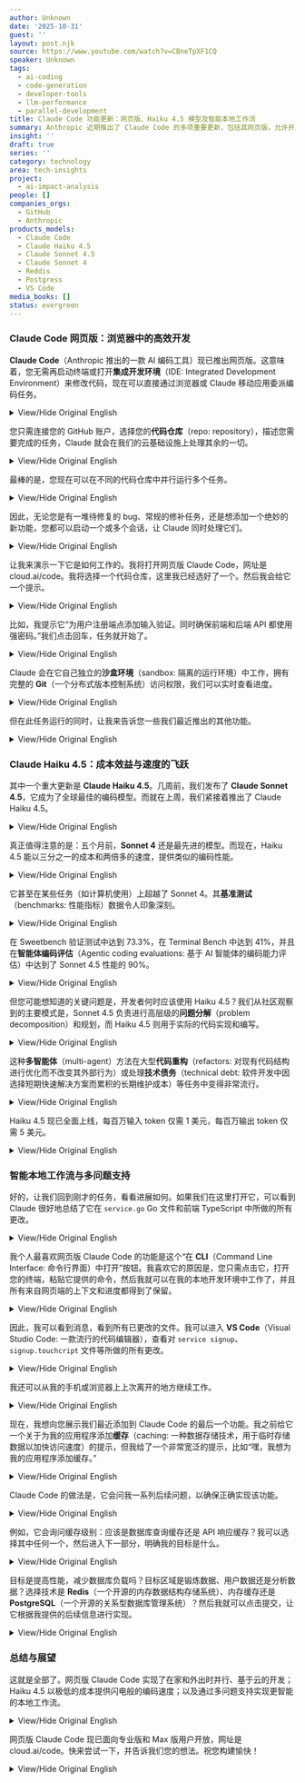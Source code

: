 ```yaml
---
author: Unknown
date: '2025-10-31'
guest: ''
layout: post.njk
source: https://www.youtube.com/watch?v=CBneTpXF1CQ
speaker: Unknown
tags:
  - ai-coding
  - code-generation
  - developer-tools
  - llm-performance
  - parallel-development
title: Claude Code 功能更新：网页版、Haiku 4.5 模型及智能本地工作流
summary: Anthropic 近期推出了 Claude Code 的多项重要更新，包括其网页版，允许开发者直接在浏览器中管理代码任务，并支持并行处理。文章详细介绍了全新的 Claude Haiku 4.5 模型，它以更低的成本和更快的速度提供接近 Sonnet 4.5 的编码性能，并探讨了 Haiku 4.5 与 Sonnet 4.5 在多智能体开发流程中的协同作用。此外，还展示了 Claude Code 如何通过多问题支持优化本地开发工作流，提升开发效率。
insight: ''
draft: true
series: ''
category: technology
area: tech-insights
project:
  - ai-impact-analysis
people: []
companies_orgs:
  - GitHub
  - Anthropic
products_models:
  - Claude Code
  - Claude Haiku 4.5
  - Claude Sonnet 4.5
  - Claude Sonnet 4
  - Reddis
  - Postgress
  - VS Code
media_books: []
status: evergreen
---
```

### Claude Code 网页版：浏览器中的高效开发

**Claude Code**（Anthropic 推出的一款 AI 编码工具）现已推出网页版。这意味着，您无需再启动终端或打开**集成开发环境**（IDE: Integrated Development Environment）来修改代码，现在可以直接通过浏览器或 Claude 移动应用委派编码任务。

<details>
<summary>View/Hide Original English</summary>
<p class="english-text">Clot code is now available on the web. So instead of loading up your terminal or having to open up your IDE anytime you want to make a change, you can now delegate coding tasks directly from your browser or the cloud mobile app.</p>
</details>

您只需连接您的 GitHub 账户，选择您的**代码仓库**（repo: repository），描述您需要完成的任务，Claude 就会在我们的云基础设施上处理其余的一切。

<details>
<summary>View/Hide Original English</summary>
<p class="english-text">You simply connect your GitHub account, you select your repo, describe what you need done, and Claude handles the rest, all running on our cloud infrastructure.</p>
</details>

最棒的是，您现在可以在不同的代码仓库中并行运行多个任务。

<details>
<summary>View/Hide Original English</summary>
<p class="english-text">And the best part is you can now run multiple tasks in parallel across different repositories.</p>
</details>

因此，无论您是有一堆待修复的 bug、常规的修补任务，还是想添加一个绝妙的新功能，您都可以启动一个或多个会话，让 Claude 同时处理它们。

<details>
<summary>View/Hide Original English</summary>
<p class="english-text">So whether you have a bug backlog, routine fixes, or a brilliant new idea or feature you want to add, you can just spin up a session or multiple sessions and let Claude handle them simultaneously.</p>
</details>

让我来演示一下它是如何工作的。我将打开网页版 Claude Code，网址是 cloud.ai/code。我将选择一个代码仓库，这里我已经选好了一个。然后我会给它一个提示。

<details>
<summary>View/Hide Original English</summary>
<p class="english-text">Let me show you how this works. So I'll open up Cloud Code on the web at cloud.ai/code. I'll select a repo. I have a repo already selected here. And then I'll give it a prompt.</p>
</details>

比如，我提示它“为用户注册端点添加输入验证。同时确保前端和后端 API 都使用强密码。”我们点击回车，任务就开始了。

<details>
<summary>View/Hide Original English</summary>
<p class="english-text">Let's say add input validation to the user registration endpoint. Also make sure we're using a strong password on both the front end and backend API. We'll hit enter and we are off to the races.</p>
</details>

Claude 会在它自己独立的**沙盒环境**（sandbox: 隔离的运行环境）中工作，拥有完整的 **Git**（一个分布式版本控制系统）访问权限，我们可以实时查看进度。

<details>
<summary>View/Hide Original English</summary>
<p class="english-text">Claude is working in its own isolated sandbox with full git access and we can watch the progress in real time.</p>
</details>

但在此任务运行的同时，让我来告诉您一些我们最近推出的其他功能。

<details>
<summary>View/Hide Original English</summary>
<p class="english-text">But while this runs, let me tell you about some of the other stuff that we've recently launched.</p>
</details>

### Claude Haiku 4.5：成本效益与速度的飞跃

其中一个重大更新是 **Claude Haiku 4.5**。几周前，我们发布了 **Claude Sonnet 4.5**，它成为了全球最佳的编码模型。而就在上周，我们紧接着推出了 Claude Haiku 4.5。

<details>
<summary>View/Hide Original English</summary>
<p class="english-text">The big one is Claude Haiku 4.5. And a few weeks ago, we launched Claude Sonnet 4.5, which became the world's best coding model. And just last week, we followed it up with Claude Haiku 4.5.</p>
</details>

真正值得注意的是：五个月前，**Sonnet 4** 还是最先进的模型。而现在，Haiku 4.5 能以三分之一的成本和两倍多的速度，提供类似的编码性能。

<details>
<summary>View/Hide Original English</summary>
<p class="english-text">And here's the really remarkable thing. 5 months ago, Sonnet 4 was state-of-the-art. And now Haiku 4.5 gives you a similar coding performance at one/ird the cost and more than twice the speed.</p>
</details>

它甚至在某些任务（如计算机使用）上超越了 Sonnet 4。其**基准测试**（benchmarks: 性能指标）数据令人印象深刻。

<details>
<summary>View/Hide Original English</summary>
<p class="english-text">It even surpasses Sonnet 4 at certain tasks like computer use. Now the benchmarks are impressive.</p>
</details>

在 Sweetbench 验证测试中达到 73.3%，在 Terminal Bench 中达到 41%，并且在**智能体编码评估**（Agentic coding evaluations: 基于 AI 智能体的编码能力评估）中达到了 Sonnet 4.5 性能的 90%。

<details>
<summary>View/Hide Original English</summary>
<p class="english-text">73.3% on Sweetbench verified, 41% on Terminal Bench, and it achieves 90% of Sonnet 4.5's performance in Agentic coding evaluations.</p>
</details>

但您可能想知道的关键问题是，开发者何时应该使用 Haiku 4.5？我们从社区观察到的主要模式是，Sonnet 4.5 负责进行高层级的**问题分解**（problem decomposition）和规划，而 Haiku 4.5 则用于实际的代码实现和编写。

<details>
<summary>View/Hide Original English</summary>
<p class="english-text">But the big question you're probably having is when should developers use haiku 4.5 and the big pattern that we're seeing from our community is that sonnet 4.5 does the highlevel problem decomposition and planning and then haiku 4.5 is used to actually implement and write the code.</p>
</details>

这种**多智能体**（multi-agent）方法在大型**代码重构**（refactors: 对现有代码结构进行优化而不改变其外部行为）或处理**技术债务**（technical debt: 软件开发中因选择短期快速解决方案而累积的长期维护成本）等任务中变得非常流行。

<details>
<summary>View/Hide Original English</summary>
<p class="english-text">Now this multi- aent approach is becoming really popular for things like large scale refactors or tackling technical debt.</p>
</details>

Haiku 4.5 现已全面上线，每百万输入 token 仅需 1 美元，每百万输出 token 仅需 5 美元。

<details>
<summary>View/Hide Original English</summary>
<p class="english-text">Haiku 4.5 is available wherever you get your Claude and it's available at just $1 per million input tokens and $5 per million output tokens.</p>
</details>

### 智能本地工作流与多问题支持

好的，让我们回到刚才的任务，看看进展如何。如果我们在这里打开它，可以看到 Claude 很好地总结了它在 `service.go` Go 文件和前端 TypeScript 中所做的所有更改。

<details>
<summary>View/Hide Original English</summary>
<p class="english-text">All right, let's check back on our task and see how it's doing. So, if we open it up here, we can see that Claude gave us a good summary of all of the changes that it made uh in the service.go go file in the TypeScript on the front end.</p>
</details>

我个人最喜欢网页版 Claude Code 的功能是这个“在 **CLI**（Command Line Interface: 命令行界面）中打开”按钮。我喜欢它的原因是，您只需点击它，打开您的终端，粘贴它提供的命令，然后我就可以在我的本地开发环境中工作了，并且所有来自网页端的上下文和进度都得到了保留。

<details>
<summary>View/Hide Original English</summary>
<p class="english-text">And my absolute favorite feature of Cloud Code on the web is this open in CLI button. And the reason that I really like it is you simply click it, you open up your terminal, paste in the command that it gave you, and now I am working in my local development environment with all of the context and all of my progress from the web preserved.</p>
</details>

因此，我可以看到消息，看到所有已更改的文件。我可以进入 **VS Code**（Visual Studio Code: 一款流行的代码编辑器），查看对 `service signup`、`signup.touchcript` 文件等所做的所有更改。

<details>
<summary>View/Hide Original English</summary>
<p class="english-text">So, I can see the messages. I can see all of the files that have been changed. I can go into VS Code and see all of the changes that were made to the service signup, the signup.touchcript file, and much more.</p>
</details>

我还可以从我的手机或浏览器上上次离开的地方继续工作。

<details>
<summary>View/Hide Original English</summary>
<p class="english-text">And I can continue right from where I left off on my mobile phone or the browser.</p>
</details>

现在，我想向您展示我们最近添加到 Claude Code 的最后一个功能。我之前给它一个关于为我的应用程序添加**缓存**（caching: 一种数据存储技术，用于临时存储数据以加快访问速度）的提示，但我给了一个非常宽泛的提示，比如“嘿，我想为我的应用程序添加缓存。”

<details>
<summary>View/Hide Original English</summary>
<p class="english-text">Now, I want to show you one final feature that we recently added to Clot Code. I gave it this prompt earlier talking about adding caching to my application, but I gave it a very broad prompt saying, "Hey, I would like to add caching to my application."</p>
</details>

Claude Code 的做法是，它会问我一系列后续问题，以确保正确实现该功能。

<details>
<summary>View/Hide Original English</summary>
<p class="english-text">And what Claude Code did is it's going to ask me a number of follow-up questions to make sure that it implements it correctly.</p>
</details>

例如，它会询问缓存级别：应该是数据库查询缓存还是 API 响应缓存？我可以选择其中任何一个，然后进入下一部分，明确我的目标是什么。

<details>
<summary>View/Hide Original English</summary>
<p class="english-text">So, it's going to ask the caching level here. Uh, should it be database query caching, API response caching? And I can choose any of these, go to the next section and figure out what my goals are.</p>
</details>

目标是提高性能，减少数据库负载吗？目标区域是锻炼数据、用户数据还是分析数据？选择技术是 **Redis**（一个开源的内存数据结构存储系统）、内存缓存还是 **PostgreSQL**（一个开源的关系型数据库管理系统）？然后我就可以点击提交，让它根据我提供的后续信息进行实现。

<details>
<summary>View/Hide Original English</summary>
<p class="english-text">Is it to improve performance, reduce database load, the target area, is it for the workout data, for the user data, analytics, choose the technology, Reddus, in-memory, Postgress, and then I can hit submit and have it go and implement based on the follow-up information that I gave it.</p>
</details>

### 总结与展望

这就是全部了。网页版 Claude Code 实现了在家和外出时并行、基于云的开发；Haiku 4.5 以极低的成本提供闪电般的编码速度；以及通过多问题支持实现更智能的本地工作流。

<details>
<summary>View/Hide Original English</summary>
<p class="english-text">And there you have it. Cloud Code on the web for parallel cloud-based development at home and on the go. Haiku 4.5 for lightning fast coding at a fraction of the cost and smarter local workflows with multi-question support.</p>
</details>

网页版 Claude Code 现已面向专业版和 Max 版用户开放，网址是 cloud.ai/code。快来尝试一下，并告诉我们您的想法。祝您构建愉快！

<details>
<summary>View/Hide Original English</summary>
<p class="english-text">Cloud Code on the web is available now for pro and max users at cloud.ai/code. Give it a try and let us know what you think. Happy building.</p>
</details>